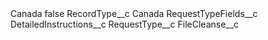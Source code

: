 <?xml version="1.0" encoding="UTF-8"?>
<CustomMetadata xmlns="http://soap.sforce.com/2006/04/metadata" xmlns:xsi="http://www.w3.org/2001/XMLSchema-instance" xmlns:xsd="http://www.w3.org/2001/XMLSchema">
    <label>Canada</label>
    <protected>false</protected>
    <values>
        <field>RecordType__c</field>
        <value xsi:type="xsd:string">Canada</value>
    </values>
    <values>
        <field>RequestTypeFields__c</field>
        <value xsi:type="xsd:string">DetailedInstructions__c</value>
    </values>
    <values>
        <field>RequestType__c</field>
        <value xsi:type="xsd:string">FileCleanse__c</value>
    </values>
</CustomMetadata>
